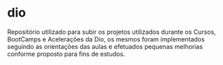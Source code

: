# dio
Repositório utilizado para subir os projetos utilizados durante os Cursos, BootCamps e Acelerações da Dio, os mesmos foram implementados seguindo as orientações das aulas e efetuados pequenas melhorias conforme proposto para fins de estudos.

